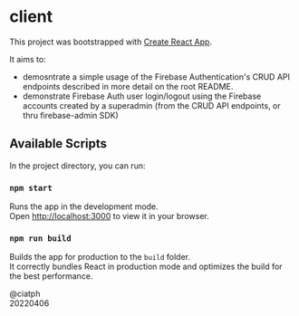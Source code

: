 # client

This project was bootstrapped with [Create React App](https://github.com/facebook/create-react-app).

It aims to:

- demosntrate a simple usage of the Firebase Authentication's CRUD API endpoints described in more detail on the root README.
- demonstrate Firebase Auth user login/logout using the Firebase accounts created by a superadmin (from the CRUD API endpoints, or thru firebase-admin SDK)

## Available Scripts

In the project directory, you can run:

### `npm start`

Runs the app in the development mode.\
Open [http://localhost:3000](http://localhost:3000) to view it in your browser.

### `npm run build`

Builds the app for production to the `build` folder.\
It correctly bundles React in production mode and optimizes the build for the best performance.

@ciatph  
20220406
